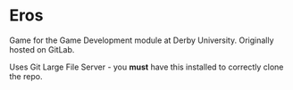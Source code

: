 # Eros

Game for the Game Development module at Derby University. Originally hosted on GitLab.

Uses Git Large File Server - you **must** have this installed to correctly clone the repo.
